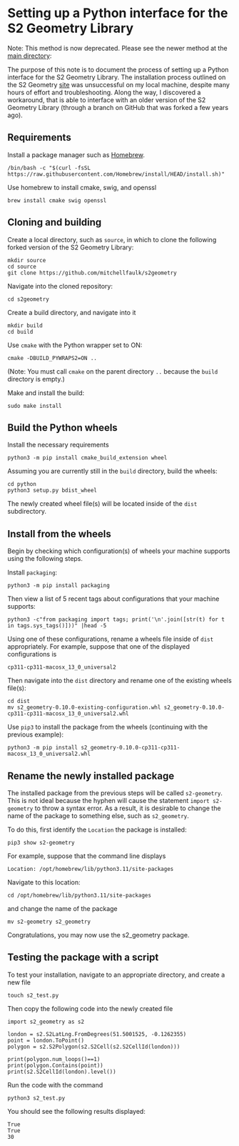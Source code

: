 # Setting up a Python interface for the S2 Geometry Library

Note: This method is now deprecated. Please see the newer method at the [main directory](https://github.com/mitchellfaulk/s2_python_interface/tree/main): 

The purpose of this note is to document the process of setting up a Python interface for the S2 Geometry Library. The installation process outlined on the S2 Geometry [site](https://s2geometry.io/about/platforms.html) was unsuccessful on my local machine, despite many hours of effort and troubleshooting. Along the way, I discovered a workaround, that is able to interface with an older version of the S2 Geometry Library (through a branch on GitHub that was forked a few years ago). 

## Requirements

Install a package manager such as [Homebrew](https://brew.sh/). 

```
/bin/bash -c "$(curl -fsSL https://raw.githubusercontent.com/Homebrew/install/HEAD/install.sh)"
```

Use homebrew to install cmake, swig, and openssl 

```
brew install cmake swig openssl
```

## Cloning and building

Create a local directory, such as `source`, in which to clone the following forked version of the S2 Geometry Library:
```
mkdir source
cd source
git clone https://github.com/mitchellfaulk/s2geometry
```

Navigate into the cloned repository:

```
cd s2geometry
```

Create a build directory, and navigate into it

```
mkdir build
cd build
```

Use `cmake` with the Python wrapper set to ON:
```
cmake -DBUILD_PYWRAPS2=ON ..
```
(Note: You must call `cmake` on the parent directory `..` because the `build` directory is empty.)

Make and install the build:
```
sudo make install 
```

## Build the Python wheels

Install the necessary requirements 
```
python3 -m pip install cmake_build_extension wheel
```

Assuming you are currently still in the `build` directory, build the wheels:
```
cd python
python3 setup.py bdist_wheel
```

The newly created wheel file(s) will be located inside of the `dist` subdirectory. 

## Install from the wheels

Begin by checking which configuration(s) of wheels your machine supports using the following steps. 

Install `packaging`:

```
python3 -m pip install packaging
```

Then view a list of 5 recent tags about configurations that your machine supports:

```
python3 -c"from packaging import tags; print('\n'.join([str(t) for t in tags.sys_tags()]))" |head -5
```

Using one of these configurations, rename a wheels file inside of `dist` appropriately. For example, suppose that one of the displayed configurations is 
```
cp311-cp311-macosx_13_0_universal2
```

Then navigate into the `dist` directory and rename one of the existing wheels file(s):
```
cd dist
mv s2_geometry-0.10.0-existing-configuration.whl s2_geometry-0.10.0-cp311-cp311-macosx_13_0_universal2.whl
```

Use `pip3` to install the package from the wheels (continuing with the previous example):

```
python3 -m pip install s2_geometry-0.10.0-cp311-cp311-macosx_13_0_universal2.whl
```

## Rename the newly installed package

The installed package from the previous steps will be called `s2-geometry`. This is not ideal because the hyphen will cause the statement `import s2-geometry` to throw a syntax error. As a result, it is desirable to change the name of the package to something else, such as `s2_geometry`. 

To do this, first identify the `Location` the package is installed:
```
pip3 show s2-geometry
```

For example, suppose that the command line displays 
```
Location: /opt/homebrew/lib/python3.11/site-packages
```

Navigate to this location:
```
cd /opt/homebrew/lib/python3.11/site-packages
```
and change the name of the package
```
mv s2-geometry s2_geometry
```

Congratulations, you may now use the s2_geometry package.  

## Testing the package with a script

To test your installation, navigate to an appropriate directory, and create a new file 
```
touch s2_test.py
```

Then copy the following code into the newly created file 
```
import s2_geometry as s2

london = s2.S2LatLng.FromDegrees(51.5001525, -0.1262355)
point = london.ToPoint()
polygon = s2.S2Polygon(s2.S2Cell(s2.S2CellId(london)))

print(polygon.num_loops()==1)
print(polygon.Contains(point))
print(s2.S2CellId(london).level())
```

Run the code with the command 
```
python3 s2_test.py
```

You should see the following results displayed:
```
True
True
30
```
